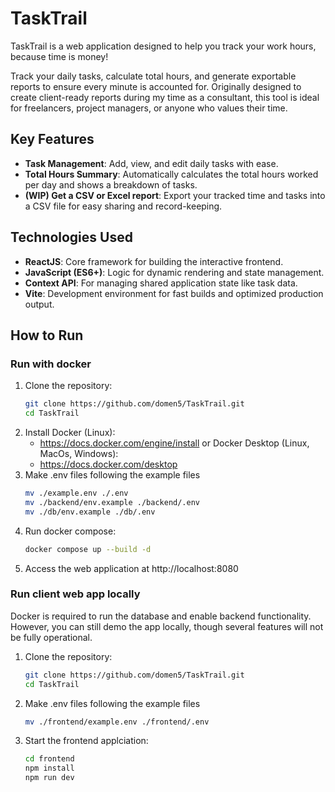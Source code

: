# TaskTrail

TaskTrail is a web application designed to help you track your work hours, because time is money!

Track your daily tasks, calculate total hours, and generate exportable reports to ensure every minute is accounted for. Originally designed to create client-ready reports during my time as a consultant, this tool is ideal for freelancers, project managers, or anyone who values their time.

## Key Features

- **Task Management**: Add, view, and edit daily tasks with ease.
- **Total Hours Summary**: Automatically calculates the total hours worked per day and shows a breakdown of tasks. 
- **(WIP) Get a CSV or Excel report**: Export your tracked time and tasks into a CSV file for easy sharing and record-keeping.  

## Technologies Used

- **ReactJS**: Core framework for building the interactive frontend.
- **JavaScript (ES6+)**: Logic for dynamic rendering and state management.
- **Context API**: For managing shared application state like task data.
- **Vite**: Development environment for fast builds and optimized production output.

## How to Run

### Run with docker

1. Clone the repository:
   ```bash
   git clone https://github.com/domen5/TaskTrail.git
   cd TaskTrail
   ```
2. Install Docker (Linux):
    - https://docs.docker.com/engine/install
    or Docker Desktop (Linux, MacOs, Windows):
    - https://docs.docker.com/desktop
3. Make .env files following the example files
    ```bash
    mv ./example.env ./.env
    mv ./backend/env.example ./backend/.env
    mv ./db/env.example ./db/.env
    ```
4. Run docker compose:
    ```bash
    docker compose up --build -d
    ```
5. Access the web application at http://localhost:8080

### Run client web app locally
Docker is required to run the database and enable backend functionality. However, you can still demo the app locally, though several features will not be fully operational.

1. Clone the repository:
   
   ```bash
   git clone https://github.com/domen5/TaskTrail.git
   cd TaskTrail
   ```
2. Make .env files following the example files
    ```bash
    mv ./frontend/example.env ./frontend/.env
    ```
3. Start the frontend applciation:
    ```bash
   cd frontend
   npm install
   npm run dev
   ```
